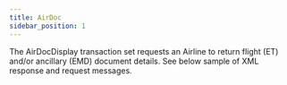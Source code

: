 ```yaml
---
title: AirDoc
sidebar_position: 1
---
```


The AirDocDisplay transaction set requests an Airline to return flight (ET) and/or ancillary (EMD) document details. See below sample of XML response and request messages.

